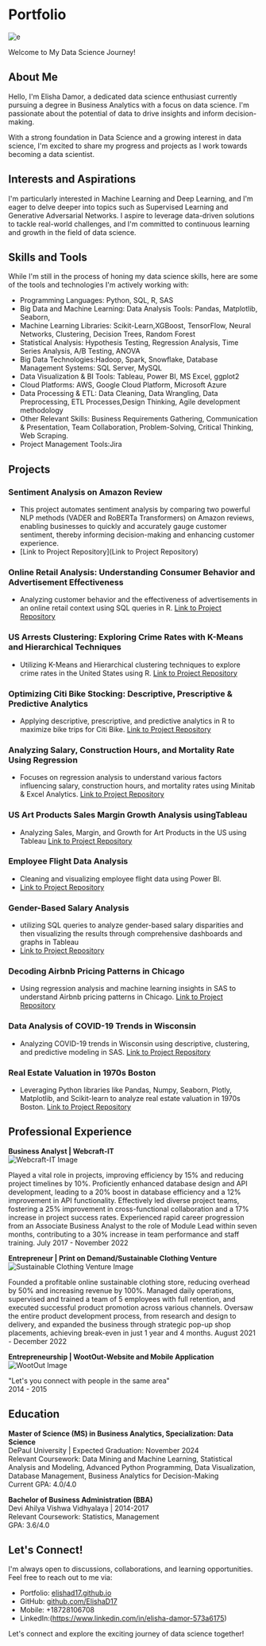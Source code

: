 # Portfolio

 ![e](WhatsApp-Image-2023-10-21-at-1.23.08-PM-_7_.png)

 Welcome to My Data Science Journey!
## About Me
Hello, I'm Elisha Damor, a dedicated data science enthusiast currently pursuing a degree in Business Analytics with a focus on data science. I'm passionate about the potential of data to drive insights and inform decision-making.

With a strong foundation in Data Science and a growing interest in data science, I'm excited to share my progress and projects as I work towards becoming a data scientist.

## Interests and Aspirations
I'm particularly interested in Machine Learning and Deep Learning, and I'm eager to delve deeper into topics such as Supervised Learning and Generative Adversarial Networks. I aspire to leverage data-driven solutions to tackle real-world challenges, and I'm committed to continuous learning and growth in the field of data science.

## Skills and Tools
While I'm still in the process of honing my data science skills, here are some of the tools and technologies I'm actively working with:
- Programming Languages: Python, SQL, R, SAS
- Big Data and Machine Learning: Data Analysis Tools: Pandas, Matplotlib, Seaborn, 
- Machine Learning Libraries: Scikit-Learn,XGBoost, TensorFlow, Neural Networks, Clustering, Decision Trees, Random Forest
- Statistical Analysis: Hypothesis Testing, Regression Analysis, Time Series Analysis, A/B Testing, ANOVA 
- Big Data Technologies:Hadoop, Spark, Snowflake, Database Management Systems: SQL Server, MySQL
- Data Visualization & BI Tools: Tableau, Power BI, MS Excel, ggplot2 
- Cloud Platforms: AWS, Google Cloud Platform, Microsoft Azure
- Data Processing & ETL: Data Cleaning, Data Wrangling, Data Preprocessing, ETL Processes,Design Thinking, Agile development methodology
- Other Relevant Skills: Business Requirements Gathering, Communication & Presentation, Team Collaboration, Problem-Solving, Critical Thinking, Web Scraping.
- Project Management Tools:Jira

## Projects

### Sentiment Analysis on Amazon Review

- This project automates sentiment analysis by comparing two powerful NLP methods (VADER and RoBERTa Transformers) on Amazon reviews, enabling businesses to quickly and accurately gauge customer sentiment, thereby informing decision-making and enhancing customer experience.
- [Link to Project Repository](Link to Project Repository)

### Online Retail Analysis: Understanding Consumer Behavior and Advertisement Effectiveness

- Analyzing customer behavior and the effectiveness of advertisements in an online retail context using SQL queries in R.
  [Link to Project Repository](https://github.com/ElishaD17/Online-Retail-Analysis)

### US Arrests Clustering: Exploring Crime Rates with K-Means and Hierarchical Techniques

- Utilizing K-Means and Hierarchical clustering techniques to explore crime rates in the United States using R.
  [Link to Project Repository](https://github.com/ElishaD17/US-Arrests-Analysis)

### Optimizing Citi Bike Stocking: Descriptive, Prescriptive & Predictive Analytics

- Applying descriptive, prescriptive, and predictive analytics in R to maximize bike trips for Citi Bike.
  [Link to Project Repository](https://github.com/ElishaD17/Optimizing-Citi-Bike-Stocking)

### Analyzing Salary, Construction Hours, and Mortality Rate Using Regression 

- Focuses on regression analysis to understand various factors influencing salary, construction hours, and mortality rates using Minitab & Excel Analytics.
  [Link to Project Repository](https://github.com/ElishaD17/Analyzing-Salary-Construction-Hours-and-Mortality-Rate-Using-Regression)

### US Art Products Sales Margin Growth Analysis usingTableau

- Analyzing Sales, Margin, and Growth for Art Products in the US using Tableau
  [Link to Project Repository](https://github.com/ElishaD17/US-Art-Products-Sales-Margin-Growth-Analysis-in-Tableau)

### Employee Flight Data Analysis

- Cleaning and visualizing employee flight data using Power BI.
- [Link to Project Repository](https://github.com/ElishaD17/Employee-Flight-Data-Analysis)

### Gender-Based Salary Analysis 
- utilizing SQL queries to analyze gender-based salary disparities and then visualizing 
 the results through comprehensive dashboards and graphs in Tableau
- [Link to Project Repository](https://github.com/ElishaD17/Gender-Based-Salary-Analysis-)
 
### Decoding Airbnb Pricing Patterns in Chicago

- Using regression analysis and machine learning insights in SAS to understand Airbnb pricing patterns in Chicago.
  [Link to Project Repository](https://github.com/ElishaD17/Decoding-Airbnb-Pricing-Patterns-in-Chicago)

### Data Analysis of COVID-19 Trends in Wisconsin

- Analyzing COVID-19 trends in Wisconsin using descriptive, clustering, and predictive modeling in SAS.
  [Link to Project Repository](https://github.com/ElishaD17/Data-Analysis-of-COVID-19-Trends-in-Wisconsin)

### Real Estate Valuation in 1970s Boston

- Leveraging Python libraries like Pandas, Numpy, Seaborn, Plotly, Matplotlib, and Scikit-learn to analyze real estate valuation in 1970s Boston.
  [Link to Project Repository](https://github.com/ElishaD17/Real-Estate-Valuation-in-1970s-Boston)

## Professional Experience
**Business Analyst | Webcraft-IT**  
  ![Webcraft-IT Image](OIP.png)
  
  Played a vital role in projects, improving efficiency by 15% and reducing project timelines by 10%.
  Proficiently enhanced database design and API development, leading to a 20% boost in database efficiency and a 12% improvement in API functionality.
  Effectively led diverse project teams, fostering a 25% improvement in cross-functional collaboration and a 17% increase in project success rates.
  Experienced rapid career progression from an Associate Business Analyst to the role of Module Lead within seven months, contributing to a 30% increase in team 
  performance and staff training.
  July 2017 - November 2022

 **Entrepreneur | Print on Demand/Sustainable Clothing Venture**
  ![Sustainable Clothing Venture Image](1.png)
  
  Founded a profitable online sustainable clothing store, reducing overhead by 50% and increasing revenue by 100%. Managed daily operations, supervised and 
  trained a team of 5 employees with full retention, and executed successful product promotion across various channels. Oversaw the entire product development 
  process, from research and design to delivery, and expanded the business through strategic pop-up shop placements, achieving break-even in just 1 year and 4 
  months.
  August 2021 - December 2022
  
 **Entrepreneurship | WootOut-Website and Mobile Application**  
  ![WootOut Image](2.png)
  
  "Let's you connect with people in the same area"  
  2014 - 2015
## Education

**Master of Science (MS) in Business Analytics, Specialization: Data Science**  
DePaul University | Expected Graduation: November 2024  
Relevant Coursework: Data Mining and Machine Learning, Statistical Analysis and Modeling, Advanced Python Programming, Data Visualization, Database Management, Business Analytics for Decision-Making  
Current GPA: 4.0/4.0

**Bachelor of Business Administration (BBA)**  
Devi Ahilya Vishwa Vidhyalaya | 2014-2017  
Relevant Coursework: Statistics, Management  
GPA: 3.6/4.0

## Let's Connect!
I'm always open to discussions, collaborations, and learning opportunities. Feel free to reach out to me via:

- Portfolio: [elishad17.github.io](https://elishad17.github.io)
- GitHub: [github.com/ElishaD17](https://github.com/ElishaD17)
- Mobile: +18728106708
- LinkedIn:(https://www.linkedin.com/in/elisha-damor-573a6175)

Let's connect and explore the exciting journey of data science together!
